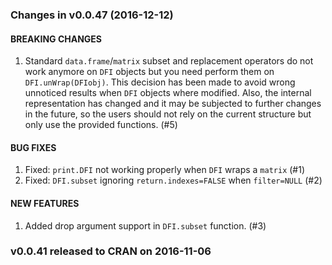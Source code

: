 ### Changes in v0.0.47 (2016-12-12)

#### BREAKING CHANGES
  1. Standard `data.frame`/`matrix` subset and replacement operators do not work anymore on `DFI` objects but you need perform them on `DFI.unWrap(DFIobj)`.
            This decision has been made to avoid wrong unnoticed results when `DFI` objects where modified. Also, the internal representation has changed and it
            may be subjected to further changes in the future, so the users should not rely on the current structure but only use the provided functions. (#5)

#### BUG FIXES
  1. Fixed: `print.DFI` not working properly when `DFI` wraps a `matrix` (#1)
  2. Fixed: `DFI.subset` ignoring `return.indexes=FALSE` when `filter=NULL` (#2)
  
#### NEW FEATURES
  1. Added drop argument support in `DFI.subset` function. (#3)


### v0.0.41 released to CRAN on 2016-11-06
